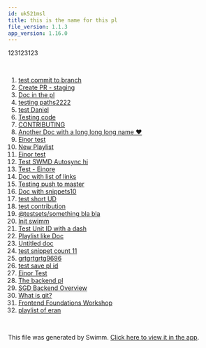 ```yaml
---
id: uk521msl
title: this is the name for this pl
file_version: 1.1.3
app_version: 1.16.0
---
```


<!-- Intro - Do not remove this comment -->
123123123

<br/>

<!-- Steps - Do not remove this comment -->
1. [test commit to branch](test-commit-to-branch.10obx.sw.md)
2. [Create PR - staging](create-pr-staging.42oy5.sw.md)
3. [Doc in the pl](doc-in-the-pl.5wg4jyks.sw.md)
4. [testing paths2222](testing-paths2222.765nq.sw.md)
5. [test Daniel](test-daniel.1gubqph7.sw.md)
6. [Testing code](testing-code.Aju12.sw.md)
7. [CONTRIBUTING](contributing.593oz.sw.md)
8. [Another Doc with a long long long name ❤️](another-doc-with-a-long-long-long-name.9yzmm5UcTxNYLjrG8XAF.sw.md)
9. [Einor test](einor-test.Ae2tm.sw.md)
10. [New Playlist](new-playlist.BhSD3.sw.md)
11. [Einor test](einor-test.JLPcG.sw.md)
12. [Test SWMD Autosync hi](test-swmd-autosync-hi.Jy_Wg.sw.md)
13. [Test - Einore](test-einore.VjX09.sw.md)
14. [Doc with list of links](doc-with-list-of-links.WZzwR.sw.md)
15. [Testing push to master](testing-push-to-master.YpYvHhE6EB8e1d6beryL.sw.md)
16. [Doc with snippets10](doc-with-snippets10.aygat.sw.md)
17. [test short UD](test-short-ud.gakxi.sw.md)
18. [test contribution](test-contribution.hbr2eldi.sw.md)
19. [@testsets/something bla bla](testsetssomething-bla-bla.iqw7a.sw.md)
20. [Init swimm](init-swimm.jzfqNkG8ymQXjXeEDJR7.sw.md)
21. [Test Unit ID with a dash](test-unit-id-with-a-dash.kw-awq.sw.md)
22. [Playlist like Doc](playlist-like-doc.nhHzH.sw.md)
23. [Untitled doc](untitled-doc.npfv2lbj.sw.md)
24. [test snippet count 11](test-snippet-count-11.pyhwt.sw.md)
25. [grtgrtgrtg9696](grtgrtgrtg9696.s0r5j.sw.md)
26. [test save pl id](test-save-pl-id.2bxj3.pl.sw.md)
27. [Einor Test](einor-test.8gMUg.pl.sw.md)
28. [The backend pl](the-backend-pl.A05aa.pl.sw.md)
29. [SGD Backend Overview](http://localhost:5000/repos/veezvxCuzpPrRLLXWD2E/docs/zk9mk)
30. [What is git?](http://localhost:5000/repos/veezvxCuzpPrRLLXWD2E/docs/zwk8fn0g)
31. [Frontend Foundations Workshop](http://localhost:5000/repos/veezvxCuzpPrRLLXWD2E/docs/fvre7)
32. [playlist of eran](http://localhost:5000/repos/veezvxCuzpPrRLLXWD2E/playlists/srn5c)


<br/>

This file was generated by Swimm. [Click here to view it in the app](http://localhost:5000/repos/Z2l0aHViJTNBJTNBc3ItZXh0ZW5zaW9uJTNBJTNBZG91ZWs=/playlists/uk521msl).
